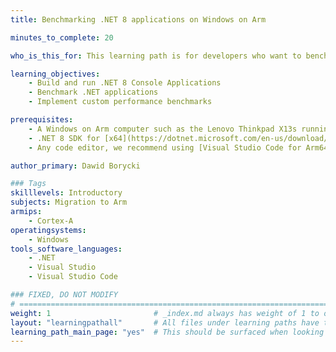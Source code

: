 ```yaml
---
title: Benchmarking .NET 8 applications on Windows on Arm

minutes_to_complete: 20

who_is_this_for: This learning path is for developers who want to benchmark the performance of the .NET 8 applications on Windows on Arm (WoA).

learning_objectives:
    - Build and run .NET 8 Console Applications
    - Benchmark .NET applications
    - Implement custom performance benchmarks

prerequisites:
    - A Windows on Arm computer such as the Lenovo Thinkpad X13s running Windows 11 or a Windows on Arm [virtual machine](/learning-paths/cross-platform/woa_azure/).
    - .NET 8 SDK for [x64](https://dotnet.microsoft.com/en-us/download/dotnet/thank-you/sdk-8.0.100-windows-x64-installer) and [arm64](https://dotnet.microsoft.com/en-us/download/dotnet/thank-you/sdk-8.0.100-windows-arm64-installer).
    - Any code editor, we recommend using [Visual Studio Code for Arm64](https://code.visualstudio.com/docs/?dv=win32arm64user).

author_primary: Dawid Borycki

### Tags
skilllevels: Introductory
subjects: Migration to Arm
armips:
    - Cortex-A
operatingsystems:
    - Windows
tools_software_languages:
    - .NET
    - Visual Studio
    - Visual Studio Code

### FIXED, DO NOT MODIFY
# ================================================================================
weight: 1                       # _index.md always has weight of 1 to order correctly
layout: "learningpathall"       # All files under learning paths have this same wrapper
learning_path_main_page: "yes"  # This should be surfaced when looking for related content. Only set for _index.md of learning path content.
---
```

